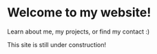 # Welcome to my website!

Learn about me, my projects, or find my contact :)

This site is still under construction!
